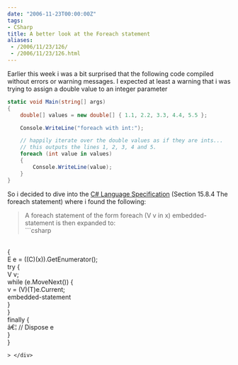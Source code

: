 ```yaml
---
date: "2006-11-23T00:00:00Z"
tags:
- CSharp
title: A better look at the Foreach statement
aliases:
 - /2006/11/23/126/
 - /2006/11/23/126.html
---
```

Earlier this week i was a bit surprised that the following code compiled without errors or warning messages. I expected at least a warning that i was trying to assign a double value to an integer parameter

```csharp
static void Main(string[] args)
{
	double[] values = new double[] { 1.1, 2.2, 3.3, 4.4, 5.5 };

	Console.WriteLine("foreach with int:");

	// happily iterate over the double values as if they are ints...
	// this outputs the lines 1, 2, 3, 4 and 5.
	foreach (int value in values)
	{
		Console.WriteLine(value);
	}
}
```

So i decided to dive into the [C# Language Specification](http://www.ecma-international.org/publications/files/ECMA-ST/Ecma-334.pdf) (Section 15.8.4 The foreach statement) where i found the following:

> <div>
>   A foreach statement of the form foreach (V v in x) embedded-statement is then expanded to:<br /> ```csharp
<br /> {<br /> E e = ((C)(x)).GetEnumerator();<br /> try {<br /> V v;<br /> while (e.MoveNext()) {<br /> v = (V)(T)e.Current;<br /> embedded-statement<br /> }<br /> }<br /> finally {<br /> â€¦ // Dispose e<br /> }<br /> }<br /> 
```
> </div>
